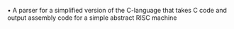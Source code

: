 •	A parser for a simplified version of the C-language that takes C code and output assembly code for a simple abstract RISC machine
